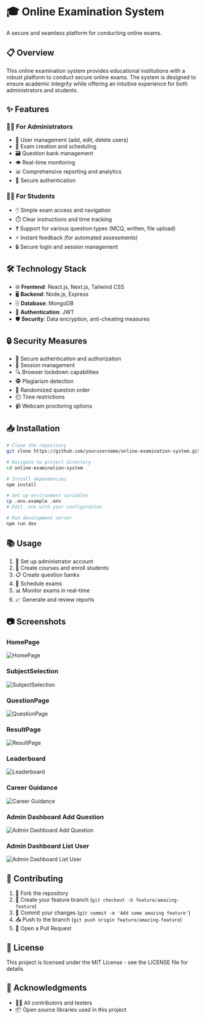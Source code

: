 # 🎓 Online Examination System

A secure and seamless platform for conducting online exams.

## 📋 Overview

This online examination system provides educational institutions with a robust platform to conduct secure online exams. The system is designed to ensure academic integrity while offering an intuitive experience for both administrators and students.

## ✨ Features

### 👨‍💼 For Administrators

-   👥 User management (add, edit, delete users)
-   📝 Exam creation and scheduling
-   🗃️ Question bank management
-   👁️ Real-time monitoring
-   📊 Comprehensive reporting and analytics
-   🔐 Secure authentication

### 👨‍🎓 For Students

-   🖱️ Simple exam access and navigation
-   ⏱️ Clear instructions and time tracking
-   ❓ Support for various question types (MCQ, written, file upload)
-   ⚡ Instant feedback (for automated assessments)
-   🔒 Secure login and session management

## 🛠️ Technology Stack

-   🌐 **Frontend**: React.js, Next.js, Tailwind CSS
-   🖥️ **Backend**: Node.js, Express
-   🗄️ **Database**: MongoDB
-   🔑 **Authentication**: JWT
-   🛡️ **Security**: Data encryption, anti-cheating measures

## 🔒 Security Measures

-   🔐 Secure authentication and authorization
-   📡 Session management
-   🔍 Browser lockdown capabilities
-   🕵️ Plagiarism detection
-   🔀 Randomized question order
-   ⏲️ Time restrictions
-   📹 Webcam proctoring options

## 📥 Installation

```bash
# Clone the repository
git clone https://github.com/yourusername/online-examination-system.git

# Navigate to project directory
cd online-examination-system

# Install dependencies
npm install

# Set up environment variables
cp .env.example .env
# Edit .env with your configuration

# Run development server
npm run dev
```

## 📚 Usage

1. 👤 Set up administrator account
2. 🏫 Create courses and enroll students
3. 📋 Create question banks
4. 📅 Schedule exams
5. 📊 Monitor exams in real-time
6. 📈 Generate and review reports

## 📷 Screenshots

### HomePage

![HomePage](./screenshots/homepage.png)

### SubjectSelection

![SubjectSelection](./screenshots/subject-selection.png)

### QuestionPage

![QuestionPage](./screenshots/quiz.png)

### ResultPage

![ResultPage](./screenshots/result.png)

### Leaderboard

![Leaderboard](./screenshots/leaderboard.png)

### Career Guidance

![Career Guidance](./screenshots/career-guidance.png)

### Admin Dashboard Add Question

![Admin Dashboard Add Question](./screenshots/admin-add-question.png)

### Admin Dashboard List User

![Admin Dashboard List User](./screenshots/admin-list-question.png)







## 🤝 Contributing

1. 🍴 Fork the repository
2. 🌿 Create your feature branch (`git checkout -b feature/amazing-feature`)
3. 💾 Commit your changes (`git commit -m 'Add some amazing feature'`)
4. 📤 Push to the branch (`git push origin feature/amazing-feature`)
5. 📩 Open a Pull Request

## 📜 License

This project is licensed under the MIT License - see the LICENSE file for details.

## 👏 Acknowledgments

-   👨‍💻 All contributors and testers
-   📦 Open source libraries used in this project
